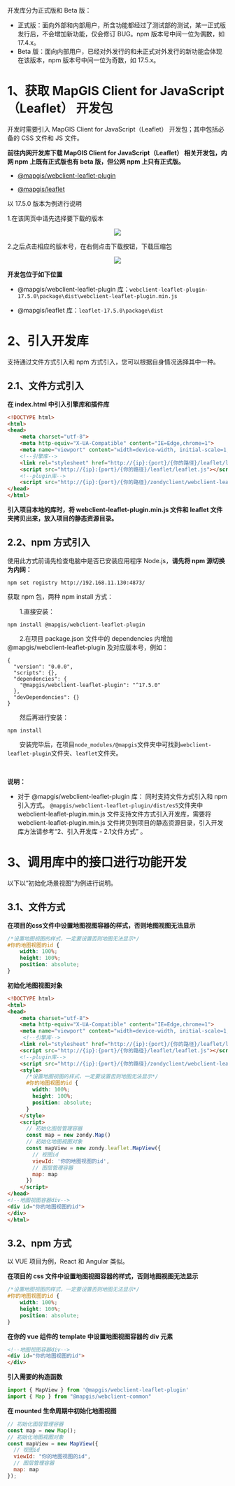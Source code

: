 开发库分为正式版和 Beta 版：

- 正式版：面向外部和内部用户，所含功能都经过了测试部的测试，某一正式版发行后，不会增加新功能，仅会修订 BUG。npm 版本号中间一位为偶数，如 17.4.x。
- Beta 版：面向内部用户，已经对外发行的和未正式对外发行的新功能会体现在该版本，npm 版本号中间一位为奇数，如 17.5.x。

# 1、获取 MapGIS Client for JavaScript（Leaflet） 开发包


开发时需要引入 MapGIS Client for JavaScript（Leaflet） 开发包；其中包括必备的 CSS 文件和 JS 文件。


**前往内网开发库下载 MapGIS Client for JavaScript（Leaflet） 相关开发包，内网 npm 上既有正式版也有 beta 版，但公网 npm 上只有正式版。**

- [@mapgis/webclient-leaflet-plugin](http://192.168.11.130:4873/-/web/detail/@mapgis/webclient-leaflet-plugin)

- [@mapgis/leaflet](http://192.168.11.130:4873/-/web/detail/@mapgis/leaflet)

以 17.5.0 版本为例进行说明

1.在该网页中请先选择要下载的版本

<center>

<img src="http://192.168.82.91:8086/static/modules/leaflet/source/img/开发指南_1.png" style="zoom:100%;" />

</center>

2.之后点击相应的版本号，在右侧点击下载按钮，下载压缩包

<center>

<img src="http://192.168.82.91:8086/static/modules/leaflet/source/img/开发指南_2.png" style="zoom:100%;" />

</center>

**开发包位于如下位置**

- @mapgis/webclient-leaflet-plugin 库：`webclient-leaflet-plugin-17.5.0\package\dist\webclient-leaflet-plugin.min.js`

- @mapgis/leaflet 库：`leaflet-17.5.0\package\dist`

# 2、引入开发库

支持通过文件方式引入和 npm 方式引入，您可以根据自身情况选择其中一种。

## 2.1、文件方式引入

**在 index.html 中引入引擎库和插件库**

```html
<!DOCTYPE html>
<html>
<head>
    <meta charset="utf-8">
    <meta http-equiv="X-UA-Compatible" content="IE=Edge,chrome=1">
    <meta name="viewport" content="width=device-width, initial-scale=1, maximum-scale=1, minimum-scale=1, user-scalable=no">
    <!--引擎库-->
    <link rel="stylesheet" href="http://{ip}:{port}/{你的路径}/leaflet/leaflet.css">
    <script src="http://{ip}:{port}/{你的路径}/leaflet/leaflet.js"></script>
    <!--plugin库-->
    <script src="http://{ip}:{port}/{你的路径}/zondyclient/webclient-leaflet-plugin.min.js"></script>
</head>
</html>
```

**引入项目本地的库时，将 webclient-leaflet-plugin.min.js 文件和 leaflet 文件夹拷贝出来，放入项目的静态资源目录。**

## 2.2、npm 方式引入

使用此方式前请先检查电脑中是否已安装应用程序 Node.js，**请先将 npm 源切换为内网：**

```plain
npm set registry http://192.168.11.130:4873/
```

获取 npm 包，两种 npm install 方式：

&ensp;&ensp;&ensp;&ensp;1.直接安装：

```plain
npm install @mapgis/webclient-leaflet-plugin
```

&ensp;&ensp;&ensp;&ensp;2.在项目 package.json 文件中的 dependencies 内增加 @mapgis/webclient-leaflet-plugin 及对应版本号，例如：

```plain
{
  "version": "0.0.0",
  "scripts": {},
  "dependencies": {
    "@mapgis/webclient-leaflet-plugin": "^17.5.0"
  },
  "devDependencies": {}
}
```
&ensp;&ensp;&ensp;&ensp;然后再进行安装：

```plain
npm install
```

&ensp;&ensp;&ensp;&ensp;安装完毕后，在项目`node_modules/@mapgis`文件夹中可找到`webclient-leaflet-plugin`文件夹、`leaflet`文件夹。

<br />

**说明：**
- 对于 @mapgis/webclient-leaflet-plugin 库：
同时支持文件方式引入和 npm 引入方式。
`@mapgis/webclient-leaflet-plugin/dist/es5`文件夹中 webclient-leaflet-plugin.min.js 文件支持文件方式引入开发库，需要将 webclient-leaflet-plugin.min.js 文件拷贝到项目的静态资源目录，引入开发库方法请参考“2、引入开发库 - 2.1文件方式” 。

# 3、调用库中的接口进行功能开发

以下以“初始化场景视图”为例进行说明。

## 3.1、文件方式

**在项目的css文件中设置地图视图容器的样式，否则地图视图无法显示**

```css
/*设置地图视图的样式，一定要设置否则地图无法显示*/
#你的地图视图的id {
    width: 100%;
    height: 100%;
    position: absolute;
}
```

**初始化地图视图对象**

```html
<!DOCTYPE html>
<html>
<head>
    <meta charset="utf-8">
    <meta http-equiv="X-UA-Compatible" content="IE=Edge,chrome=1">
    <meta name="viewport" content="width=device-width, initial-scale=1, maximum-scale=1, minimum-scale=1, user-scalable=no">
     <!--引擎库-->
    <link rel="stylesheet" href="http://{ip}:{port}/{你的路径}/leaflet/leaflet.css">
    <script src="http://{ip}:{port}/{你的路径}/leaflet/leaflet.js"></script>
    <!--plugin库-->
    <script src="http://{ip}:{port}/{你的路径}/zondyclient/webclient-leaflet-plugin.min.js"></script>
    <style>
      /*设置地图视图的样式，一定要设置否则地图无法显示*/
      #你的地图视图的id {
        width: 100%;
        height: 100%;
        position: absolute;
      }
    </style>
    <script>
      // 初始化图层管理容器
      const map = new zondy.Map()
      // 初始化地图视图对象
      const mapView = new zondy.leaflet.MapView({
        // 视图id
        viewId: '你的地图视图的id',
        // 图层管理容器
        map: map
      })
    </script>
</head>
<!--地图视图容器div-->
<div id="你的地图视图的id">
</div>
</html>
```

## 3.2、npm 方式

以 VUE 项目为例，React 和 Angular 类似。

**在项目的 css 文件中设置地图视图容器的样式，否则地图视图无法显示**

```css
/*设置地图视图的样式，一定要设置否则地图无法显示*/
#你的地图视图的id {
    width: 100%;
    height: 100%;
    position: absolute;
}
```

**在你的 vue 组件的 template 中设置地图视图容器的 div 元素**

```html
<!--地图视图容器div-->
<div id="你的地图视图的id">
</div>
```

**引入需要的构造函数**

```javascript
import { MapView } from '@mapgis/webclient-leaflet-plugin'
import { Map } from "@mapgis/webclient-common"
```

**在 mounted 生命周期中初始化地图视图**

```javascript
// 初始化图层管理容器
const map = new Map();
// 初始化地图视图对象
const mapView = new MapView({
  // 视图id
  viewId: "你的地图视图的id",
  // 图层管理容器
  map: map
});
```
